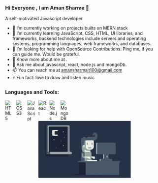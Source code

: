 ### Hi Everyone , I am Aman Sharma 👋


A self-motivated Javascript developer 

- 🔭 I’m currently working on projects builts on MERN stack
- 🌱 I’m currently learning JavaScript, CSS, HTML, UI libraries, and frameworks, backend technologies include servers and operating systems, programming languages, web frameworks, and databases.
- 👯 I’m looking for help with OpenSource Contributions. Ping me, if you can guide me. Would be grateful.
- 🤔 Know more about me at .
- 💬 Ask me about javascript, react, node.js and mongoDb.
- 📫 You can reach me at amansharmait100@gmail.com
- ⚡ Fun fact: love to draw and listen music 

### Languages and Tools:

<img align="left" alt="HTML5" width="26px" src="https://cdn.jsdelivr.net/gh/devicons/devicon/icons/html5/html5-original.svg" style="padding-right:10px;" />
<img align="left" alt="CSS3" width="26px" src="https://cdn.jsdelivr.net/gh/devicons/devicon/icons/css3/css3-original.svg" style="padding-right:10px;" />
<img align="left" alt="JavaScript" width="26px" src="https://cdn.jsdelivr.net/gh/devicons/devicon/icons/javascript/javascript-original.svg" style="padding-right:10px;" />
<img align="left" alt="React" width="26px" src="https://cdn.jsdelivr.net/gh/devicons/devicon/icons/react/react-original.svg" style="padding-right:10px;" />
<img align="left" alt="Node.js" width="26px" src="https://cdn.jsdelivr.net/gh/devicons/devicon/icons/nodejs/nodejs-original.svg" style="padding-right:10px;" />
<img align="left" alt="MongoDB" width="26px" src="https://cdn.jsdelivr.net/gh/devicons/devicon/icons/mongodb/mongodb-original.svg" style="padding-right:10px;" />
<br/>
<div><img align="left" alt="Github" src="https://raw.githubusercontent.com/AVS1508/AVS1508/master/assets/Night-Coding.gif" /></div>
